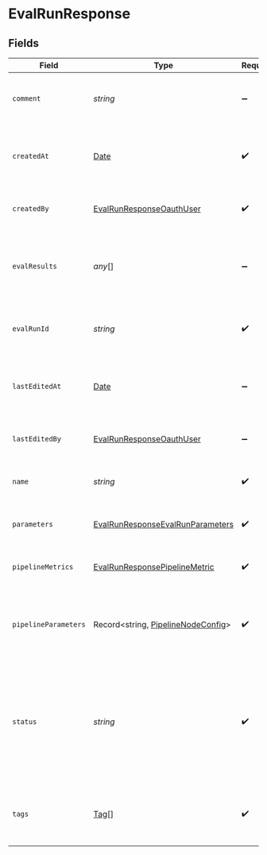 # EvalRunResponse


## Fields

| Field                                                                                         | Type                                                                                          | Required                                                                                      | Description                                                                                   |
| --------------------------------------------------------------------------------------------- | --------------------------------------------------------------------------------------------- | --------------------------------------------------------------------------------------------- | --------------------------------------------------------------------------------------------- |
| `comment`                                                                                     | *string*                                                                                      | :heavy_minus_sign:                                                                            | Add a comment about this evaluation run.                                                      |
| `createdAt`                                                                                   | [Date](https://developer.mozilla.org/en-US/docs/Web/JavaScript/Reference/Global_Objects/Date) | :heavy_check_mark:                                                                            | The date and time when the evaluation run was created.                                        |
| `createdBy`                                                                                   | [EvalRunResponseOauthUser](../../models/shared/evalrunresponseoauthuser.md)                   | :heavy_check_mark:                                                                            | The user who created the eval run.                                                            |
| `evalResults`                                                                                 | *any*[]                                                                                       | :heavy_minus_sign:                                                                            | Contains the evaluated pipeline nodes and their overall metrics.                              |
| `evalRunId`                                                                                   | *string*                                                                                      | :heavy_check_mark:                                                                            | A unique identifier of the evaluation run.                                                    |
| `lastEditedAt`                                                                                | [Date](https://developer.mozilla.org/en-US/docs/Web/JavaScript/Reference/Global_Objects/Date) | :heavy_minus_sign:                                                                            | The date and time when the evaluation run was last edited.                                    |
| `lastEditedBy`                                                                                | [EvalRunResponseOauthUser](../../models/shared/evalrunresponseoauthuser.md)                   | :heavy_minus_sign:                                                                            | The user who created the eval run.                                                            |
| `name`                                                                                        | *string*                                                                                      | :heavy_check_mark:                                                                            | Unique name of an evaluation run.                                                             |
| `parameters`                                                                                  | [EvalRunResponseEvalRunParameters](../../models/shared/evalrunresponseevalrunparameters.md)   | :heavy_check_mark:                                                                            | Parameters set for this evaluation run                                                        |
| `pipelineMetrics`                                                                             | [EvalRunResponsePipelineMetric](../../models/shared/evalrunresponsepipelinemetric.md)         | :heavy_check_mark:                                                                            | The metrics for the whole pipeline.                                                           |
| `pipelineParameters`                                                                          | Record<string, [PipelineNodeConfig](../../models/shared/pipelinenodeconfig.md)>               | :heavy_check_mark:                                                                            | The parameters for each pipeline node with key and value.                                     |
| `status`                                                                                      | *string*                                                                                      | :heavy_check_mark:                                                                            | Status of the evaluation run. Returns one of these values: CREATED, STARTED, FAILED, ENDED.   |
| `tags`                                                                                        | [Tag](../../models/shared/tag.md)[]                                                           | :heavy_check_mark:                                                                            | A list of tags associated with the evaluation run.                                            |
